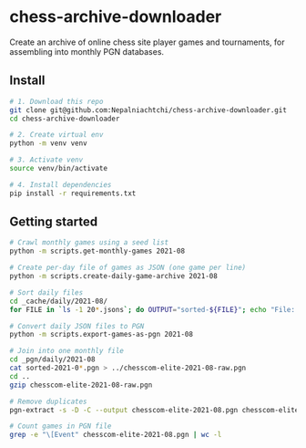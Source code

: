 chess-archive-downloader
========================

Create an archive of online chess site player games and tournaments, for assembling into monthly PGN databases.


## Install

```bash
# 1. Download this repo
git clone git@github.com:Nepalniachtchi/chess-archive-downloader.git
cd chess-archive-downloader

# 2. Create virtual env
python -m venv venv

# 3. Activate venv
source venv/bin/activate

# 4. Install dependencies
pip install -r requirements.txt
```

## Getting started

```bash
# Crawl monthly games using a seed list
python -m scripts.get-monthly-games 2021-08

# Create per-day file of games as JSON (one game per line)
python -m scripts.create-daily-game-archive 2021-08

# Sort daily files
cd _cache/daily/2021-08/
for FILE in `ls -1 20*.jsons`; do OUTPUT="sorted-${FILE}"; echo "File: ${FILE} -> ${OUTPUT}"; sort $FILE > $OUTPUT; done

# Convert daily JSON files to PGN
python -m scripts.export-games-as-pgn 2021-08

# Join into one monthly file
cd _pgn/daily/2021-08
cat sorted-2021-0*.pgn > ../chesscom-elite-2021-08-raw.pgn
cd ..
gzip chesscom-elite-2021-08-raw.pgn

# Remove duplicates
pgn-extract -s -D -C --output chesscom-elite-2021-08.pgn chesscom-elite-2021-08-raw.pgn

# Count games in PGN file
grep -e "\[Event" chesscom-elite-2021-08.pgn | wc -l
```
